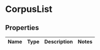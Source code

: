 # CorpusList

## Properties
Name | Type | Description | Notes
------------ | ------------- | ------------- | -------------
